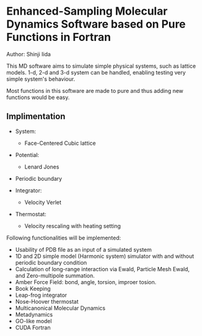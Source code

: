 # Enhanced-Sampling Molecular Dynamics Software based on Pure Functions in Fortran
Author: Shinji Iida

This MD software aims to simulate simple physical systems, such as lattice models.
1-d, 2-d and 3-d system can be handled, enabling testing very simple system's behaviour.

Most functions in this software are made to pure and thus adding new functions would be easy.

## Implimentation
* System:
    - Face-Centered Cubic lattice

* Potential:
    - Lenard Jones

* Periodic boundary

* Integrator:
    - Velocity Verlet

* Thermostat:
    - Velocity rescaling with heating setting

Following functionalities will be implemented:
  * Usability of PDB file as an input of a simulated system
  * 1D and 2D simple model (Harmonic system) simulator with and without periodic boundary condition
  * Calculation of long-range interaction via Ewald, Particle Mesh Ewald, and Zero-multipole summation.
  * Amber Force Field: bond, angle, torsion, improer tosion.
  * Book Keeping
  * Leap-frog integrator
  * Nose-Hoover thermostat
  * Multicanonical Molecular Dynamics
  * Metadynamics
  * GO-like model
  * CUDA Fortran
